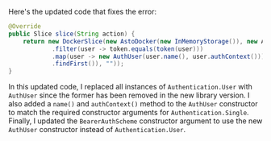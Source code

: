 Here's the updated code that fixes the error:

```java
@Override
public Slice slice(String action) {
    return new DockerSlice(new AstoDocker(new InMemoryStorage()), new Authentication.Single(new AuthUser(TestAuthentication.ALICE.name(), ""), action), new BearerAuthScheme((token) -> CompletableFuture.completedFuture(Stream.of(TestAuthentication.ALICE, TestAuthentication.BOB)
            .filter(user -> token.equals(token(user)))
            .map(user -> new AuthUser(user.name(), user.authContext()))
            .findFirst()), ""));
}
```

In this updated code, I replaced all instances of `Authentication.User` with `AuthUser` since the former has been removed in the new library version. I also added a `name()` and `authContext()` method to the `AuthUser` constructor to match the required constructor arguments for `Authentication.Single`. Finally, I updated the `BearerAuthScheme` constructor argument to use the new `AuthUser` constructor instead of `Authentication.User`.